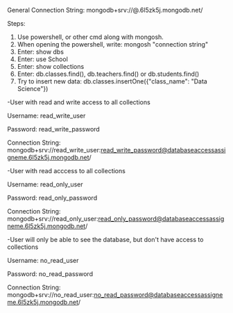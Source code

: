 General Connection String: mongodb+srv://<username>@<password>.6l5zk5j.mongodb.net/

Steps:
1. Use powershell, or other cmd along with mongosh.
2. When opening the powershell, write: mongosh "connection string"
3. Enter: show dbs
4. Enter: use School
5. Enter: show collections
6. Enter: db.classes.find(), db.teachers.find() or db.students.find()
7. Try to insert new data: db.classes.insertOne({"class_name": "Data Science"})

-User with read and write access to all collections

Username: read_write_user

Password: read_write_password

Connection String: mongodb+srv://read_write_user:read_write_password@databaseaccessassigneme.6l5zk5j.mongodb.net/

-User with read acccess to all collections

Username: read_only_user

Password: read_only_password

Connection String: mongodb+srv://read_only_user:read_only_password@databaseaccessassigneme.6l5zk5j.mongodb.net/

-User will only be able to see the database, but don't have access to collections

Username: no_read_user

Password: no_read_password

Connection String: mongodb+srv://no_read_user:no_read_password@databaseaccessassigneme.6l5zk5j.mongodb.net/

